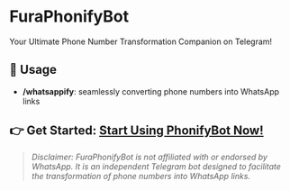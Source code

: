 # FuraPhonifyBot

Your Ultimate Phone Number Transformation Companion on Telegram!

## 📱 Usage
- **/whatsappify**: seamlessly converting phone numbers into WhatsApp links

## 👉 Get Started: [Start Using PhonifyBot Now!](https://t.me/PhonifyBot)

> *Disclaimer: FuraPhonifyBot is not affiliated with or endorsed by WhatsApp. It is an independent Telegram bot designed to facilitate the transformation of phone numbers into WhatsApp links.*
